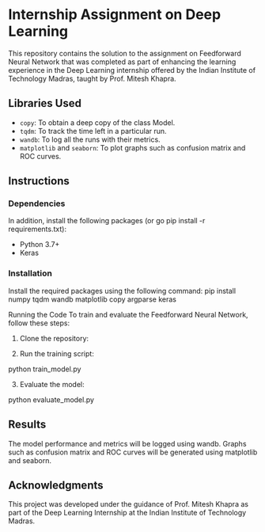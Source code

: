 
# Internship Assignment on Deep Learning

This repository contains the solution to the assignment on Feedforward Neural Network that was completed as part of enhancing the learning experience in the Deep Learning internship offered by the Indian Institute of Technology Madras, taught by Prof. Mitesh Khapra.

## Libraries Used

- `copy`: To obtain a deep copy of the class Model.
- `tqdm`: To track the time left in a particular run.
- `wandb`: To log all the runs with their metrics.
- `matplotlib` and `seaborn`: To plot graphs such as confusion matrix and ROC curves.

## Instructions

### Dependencies

In addition, install the following packages (or go pip install -r requirements.txt):
- Python 3.7+
- Keras

  
### Installation

Install the required packages using the following command:
pip install numpy tqdm wandb matplotlib copy argparse keras


Running the Code
To train and evaluate the Feedforward Neural Network, follow these steps:

1. Clone the repository:


2. Run the training script:

python train_model.py 


3. Evaluate the model:

python evaluate_model.py


## Results

The model performance and metrics will be logged using wandb. Graphs such as confusion matrix and ROC curves will be generated using matplotlib and seaborn.

## Acknowledgments

This project was developed under the guidance of Prof. Mitesh Khapra as part of the Deep Learning Internship at the Indian Institute of Technology Madras.

